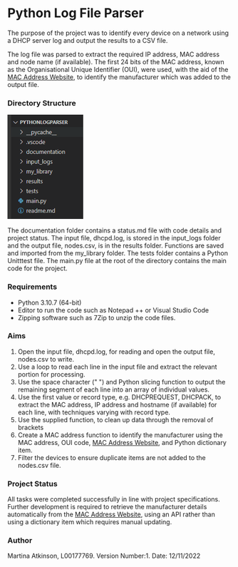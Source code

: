 # Python Log File Parser

The purpose of the project was to identify every device on a network using a DHCP server log and output the results to a CSV file. 

The log file was parsed to extract the required IP address, MAC address and node name (if available).  The first 24 bits of the MAC address, known as the Organisational Unique Identifier (OUI), were used, with the aid of the [MAC Address Website](https://macaddress.io), to identify the manufacturer which was added to the output file.

### Directory Structure

![](documentation/dir_structure.png)

The documentation folder contains a status.md file with code details and project status. The input file, dhcpd.log, is stored in the input_logs folder and the output file, nodes.csv, is in the results folder.  Functions are saved and imported from the my_library folder. The tests folder contains a Python Unitttest file. The main.py file at the root of the directory contains the main code for the project. 

### Requirements 

- Python 3.10.7 (64-bit)
- Editor to run the code such as Notepad ++ or Visual Studio Code
- Zipping software such as 7Zip to unzip the code files. 

### Aims

1. Open the input file, dhcpd.log, for reading and open the output file, nodes.csv to write.
2. Use a loop to read each line in the input file and extract the relevant portion for processing.
3. Use the space character (" ") and Python slicing function to output the remaining segment of each line into an array of individual values. 
4. Use the first value or record type, e.g. DHCPREQUEST, DHCPACK, to extract the MAC address, IP address and hostname (if available) for each line, with techniques varying with record type.
5. Use the supplied function, to clean up data through the removal of brackets
6. Create a MAC address function to identify the manufacturer using the MAC address, OUI code, 
   [MAC Address Website](https://macaddress.io), and Python dictionary item.
7. Filter the devices to ensure duplicate items are not added to the nodes.csv file.

### Project Status

All tasks were completed successfully in line with project specifications.  Further development is required to retrieve the manufacturer details automatically from the [MAC Address Website](https://macaddress.io), using an API rather than using a dictionary item which requires manual updating. 

### Author

Martina Atkinson, L00177769. Version Number:1. Date: 12/11/2022
